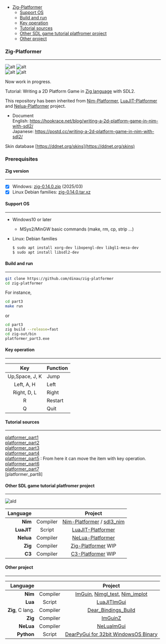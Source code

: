 <!-- START doctoc generated TOC please keep comment here to allow auto update -->
<!-- DON'T EDIT THIS SECTION, INSTEAD RE-RUN doctoc TO UPDATE -->

- [Zig-Platformer](#zig-platformer)
  - [Support OS](#support-os)
  - [Build and run](#build-and-run)
  - [Key operation](#key-operation)
  - [Tutorial sources](#tutorial-sources)
  - [Other SDL game tutorial platfromer project](#other-sdl-game-tutorial-platfromer-project)
  - [Other project](#other-project)

<!-- END doctoc generated TOC please keep comment here to allow auto update -->

### Zig-Platformer

---

![alt](https://github.com/dinau/zig-platformer/actions/workflows/windows.yml/badge.svg)  ![alt](https://github.com/dinau/zig-platformer/actions/workflows/rel.yml/badge.svg)  
![alt](https://github.com/dinau/zig-platformer/actions/workflows/linux.yml/badge.svg)
![alt](https://github.com/dinau/zig-platformer/actions/workflows/rel_linux.yml/badge.svg)

Now work in progress.

Tutorial: Writing a 2D Platform Game in [Zig language](https://ziglang.org) with SDL2.

This repository has been inherited from
[Nim-Platformer](https://github.com/def-/nim-platformer), [LuaJIT-Platformer](https://github.com/dinau/luajit-platformer) and [Nelua-Platformer](https://github.com/dinau/nelua-platformer)  project.
   - Document  
   English:  https://hookrace.net/blog/writing-a-2d-platform-game-in-nim-with-sdl2/  
   Japanese: https://postd.cc/writing-a-2d-platform-game-in-nim-with-sdl2/  

Skin database [https://ddnet.org/skins](https://ddnet.org/skins)

### Prerequisites

#### Zig version

---

- [x] Windows:  [zig-0.14.0.zip](https://ziglang.org/builds/zig-windows-x86_64-0.14.0.zip) (2025/03)  
- [x] Linux Debian families: [zig-0.14.0.tar.xz](https://ziglang.org/builds/zig-linux-x86_64-0.14.0.tar.xz)

#### Support OS

---

- Windows10 or later  
   - MSys2/MinGW basic commands (make, rm, cp, strip ...)
- Linux: Debian families

  ```sh
  $ sudo apt install xorg-dev libopengl-dev libgl1-mesa-dev
  $ sudo apt install libsdl2-dev
  ```

#### Build and run

---

```sh
git clone https://github.com/dinau/zig-platformer
cd zig-platformer
```
For instance,

```sh
cd part3
make run       
```
or 

```sh
cd part3
zig build --release=fast
cd zig-out/bin 
platformer_part3.exe
```

#### Key operation

---

| Key            | Function |
| :---:          | :---     |
| Up,Space, J, K | Jump     |
| Left, A, H     | Left     |
| Right, D, L    | Right    |
| R              | Restart  |
| Q              | Quit     |

#### Tutorial sources  

---

[platformer_part1](https://github.com/dinau/zig-platformer/blob/main/tutorial/part1/src/main.zig)  
[platformer_part2](https://github.com/dinau/zig-platformer/blob/main/tutorial/part2/src/main.zig)  
[platformer_part3](https://github.com/dinau/zig-platformer/blob/main/tutorial/part3/src/main.zig)  
[platformer_part4](https://github.com/dinau/zig-platformer/blob/main/tutorial/part4/src/main.zig)  
[platformer_part5](https://github.com/dinau/zig-platformer/blob/main/tutorial/part5/src/main.zig) : From here it can move the item with key operation.  
[platformer_part6](https://github.com/dinau/zig-platformer/blob/main/tutorial/part6/src/main.zig)  
[platformer_part7](https://github.com/dinau/zig-platformer/blob/main/tutorial/part7/src/main.zig)  
[platformer_part8]

#### Other SDL game tutorial platfromer project

---

![ald](https://github.com/dinau/luajit-platformer/raw/main/img/platformer-luajit-sdl2.gif)

| Language             |          | Project                                                                                                   |
| -------------------: | :---:    | :----------------------------------------------------------------:                                        |
| **Nim**              | Compiler | [Nim-Platformer](https://github.com/dinau/nim-platformer) / [sdl3_nim](https://github.com/dinau/sdl3_nim) |
| **LuaJIT**           | Script   | [LuaJIT-Platformer](https://github.com/dinau/luajit-platformer)                                           |
| **Nelua**            | Compiler | [NeLua-Platformer](https://github.com/dinau/nelua-platformer)                                             |
| **Zig**              | Compiler | [Zig-Platformer](https://github.com/dinau/zig-platformer) WIP                                             |
| **C3**               | Compiler | [C3-Platformer](https://github.com/dinau/c3-platformer) WIP                                               |

#### Other project

---

| Language             |          | Project                                                                                                                                         |
| -------------------: | :---:    | :----------------------------------------------------------------:                                                                              |
| **Nim**              | Compiler | [ImGuin](https://github.com/dinau/imguin), [Nimgl_test](https://github.com/dinau/nimgl_test), [Nim_implot](https://github.com/dinau/nim_implot) |
| **Lua**              | Script   | [LuaJITImGui](https://github.com/dinau/luajitImGui)                                                                                             |
| **Zig**, C lang.     | Compiler | [Dear_Bindings_Build](https://github.com/dinau/dear_bindings_build)                                                                             |
| **Zig**              | Compiler | [ImGuinZ](https://github.com/dinau/imguinz)                                                                                                     |
| **NeLua**            | Compiler | [NeLuaImGui](https://github.com/dinau/neluaImGui)                                                                                               |
| **Python**           | Script   | [DearPyGui for 32bit WindowsOS Binary](https://github.com/dinau/DearPyGui32/tree/win32)                                                         |
